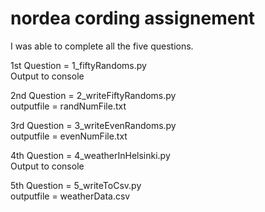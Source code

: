 # nordea cording assignement
I was able to complete all the five questions.

1st Question = 1_fiftyRandoms.py<br />
Output to console

2nd Question = 2_writeFiftyRandoms.py<br />
outputfile = randNumFile.txt

3rd Question = 3_writeEvenRandoms.py<br />
outputfile = evenNumFile.txt

4th Question = 4_weatherInHelsinki.py<br />
Output to console

5th Question = 5_writeToCsv.py<br />
outputfile = weatherData.csv
